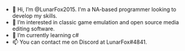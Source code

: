 - 👋 Hi, I’m @LunarFox2015. I'm a NA-based programmer looking to develop my skills.
- 👀 I’m interested in classic game emulation and open source media editing software.
- 🌱 I’m currently learning c#
- 📫 You can contact me on Discord at LunarFox#4841.

<!---
LunarFox2015/LunarFox2015 is a ✨ special ✨ repository because its `README.md` (this file) appears on your GitHub profile.
You can click the Preview link to take a look at your changes.
--->
